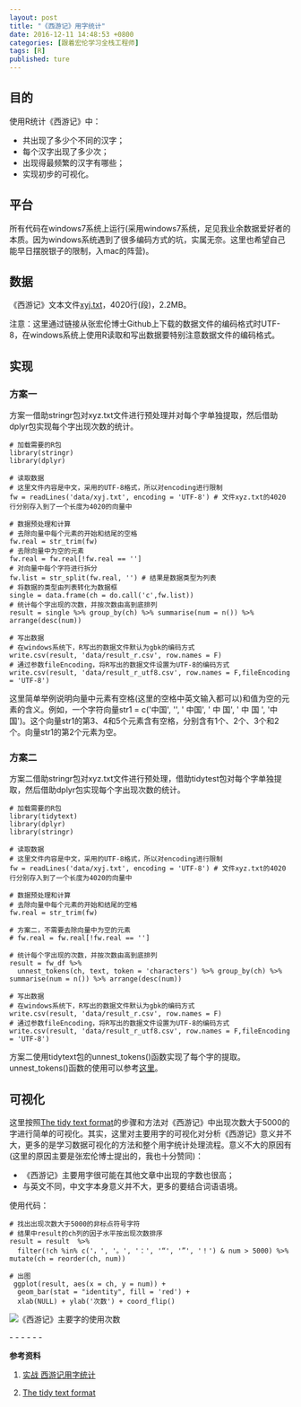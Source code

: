 ```yaml
---
layout: post
title: "《西游记》用字统计"
date: 2016-12-11 14:48:53 +0800
categories: [跟着宏伦学习全栈工程师]
tags: [R]
published: ture
---
```


## 目的

使用R统计《西游记》中：

* 共出现了多少个不同的汉字；
* 每个汉字出现了多少次；
* 出现得最频繁的汉字有哪些；
* 实现初步的可视化。

##  平台

所有代码在windows7系统上运行(采用windows7系统，足见我业余数据爱好者的本质。因为windows系统遇到了很多编码方式的坑，实属无奈。这里也希望自己能早日摆脱银子的限制，入mac的阵营)。

## 数据

《西游记》文本文件[xyj.txt](https://github.com/Honlan/fullstack-data-engineer/blob/master/data/xyj.txt)，4020行(段)，2.2MB。

注意：这里通过链接从张宏伦博士Github上下载的数据文件的编码格式时UTF-8，在windows系统上使用R读取和写出数据要特别注意数据文件的编码格式。

## 实现

### 方案一

方案一借助stringr包对xyz.txt文件进行预处理并对每个字单独提取，然后借助dplyr包实现每个字出现次数的统计。

```
# 加载需要的R包
library(stringr)
library(dplyr)

# 读取数据
# 这里文件内容是中文，采用的UTF-8格式，所以对encoding进行限制
fw = readLines('data/xyj.txt', encoding = 'UTF-8') # 文件xyz.txt的4020行分别存入到了一个长度为4020的向量中

# 数据预处理和计算
# 去除向量中每个元素的开始和结尾的空格
fw.real = str_trim(fw)
# 去除向量中为空的元素
fw.real = fw.real[!fw.real == '']
# 对向量中每个字符进行拆分
fw.list = str_split(fw.real, '') # 结果是数据类型为列表
# 将数据的类型由列表转化为数据框
single = data.frame(ch = do.call('c',fw.list))
# 统计每个字出现的次数，并按次数由高到底排列
result = single %>% group_by(ch) %>% summarise(num = n()) %>% arrange(desc(num))

# 写出数据
# 在windows系统下，R写出的数据文件默认为gbk的编码方式
write.csv(result, 'data/result_r.csv', row.names = F)
# 通过参数fileEncoding，将R写出的数据文件设置为UTF-8的编码方式
write.csv(result, 'data/result_r_utf8.csv', row.names = F,fileEncoding = 'UTF-8')

```

这里简单举例说明向量中元素有空格(这里的空格中英文输入都可以)和值为空的元素的含义。例如，一个字符向量str1 = c('中国', '', ' 中国', ' 中 国', ' 中 国 ', '中 国')。这个向量str1的第3、4和5个元素含有空格，分别含有1个、2个、3个和2个。向量str1的第2个元素为空。

### 方案二

方案二借助stringr包对xyz.txt文件进行预处理，借助tidytest包对每个字单独提取，然后借助dplyr包实现每个字出现次数的统计。

```
# 加载需要的R包
library(tidytext)
library(dplyr)
library(stringr)

# 读取数据
# 这里文件内容是中文，采用的UTF-8格式，所以对encoding进行限制
fw = readLines('data/xyj.txt', encoding = 'UTF-8') # 文件xyz.txt的4020行分别存入到了一个长度为4020的向量中

# 数据预处理和计算
# 去除向量中每个元素的开始和结尾的空格
fw.real = str_trim(fw)

# 方案二，不需要去除向量中为空的元素
# fw.real = fw.real[!fw.real == '']

# 统计每个字出现的次数，并按次数由高到底排列
result = fw_df %>%
  unnest_tokens(ch, text, token = 'characters') %>% group_by(ch) %>% summarise(num = n()) %>% arrange(desc(num))

# 写出数据
# 在windows系统下，R写出的数据文件默认为gbk的编码方式
write.csv(result, 'data/result_r.csv', row.names = F)
# 通过参数fileEncoding，将R写出的数据文件设置为UTF-8的编码方式
write.csv(result, 'data/result_r_utf8.csv', row.names = F,fileEncoding = 'UTF-8')
```

方案二使用tidytext包的unnest_tokens()函数实现了每个字的提取。unnest_tokens()函数的使用可以参考[这里](http://tidytextmining.com/tidytext.html)。

## 可视化

这里按照[The tidy text format](http://tidytextmining.com/tidytext.html)的步骤和方法对《西游记》中出现次数大于5000的字进行简单的可视化。其实，这里对主要用字的可视化对分析《西游记》意义并不大，更多的是学习数据可视化的方法和整个用字统计处理流程。意义不大的原因有(这里的原因主要是张宏伦博士提出的，我也十分赞同)：

* 《西游记》主要用字很可能在其他文章中出现的字数也很高；
* 与英文不同，中文字本身意义并不大，更多的要结合词语语境。

使用代码：

```
# 找出出现次数大于5000的非标点符号字符
# 结果中result的ch列的因子水平按出现次数排序
result = result  %>%
  filter(!ch %in% c('，', '。', '：', '“', '”', '！') & num > 5000) %>% mutate(ch = reorder(ch, num))

# 出图
 ggplot(result, aes(x = ch, y = num)) +
  geom_bar(stat = "identity", fill = 'red') +
  xlab(NULL) + ylab('次数') + coord_flip()
```



![《西游记》主要字的使用次数](http://xukuang.github.io/blog/images/xiyouji.png)

\- - - - - -

**参考资料**

1. [实战 西游记用字统计](http://note.youdao.com/share/?id=2155cf875395e84d92ef80baeae7c3c0&type=notebook#/WEB1698bd01c81e44217f2ffad1f7a3fd83)
2. [The tidy text format](http://tidytextmining.com/tidytext.html)

   ​